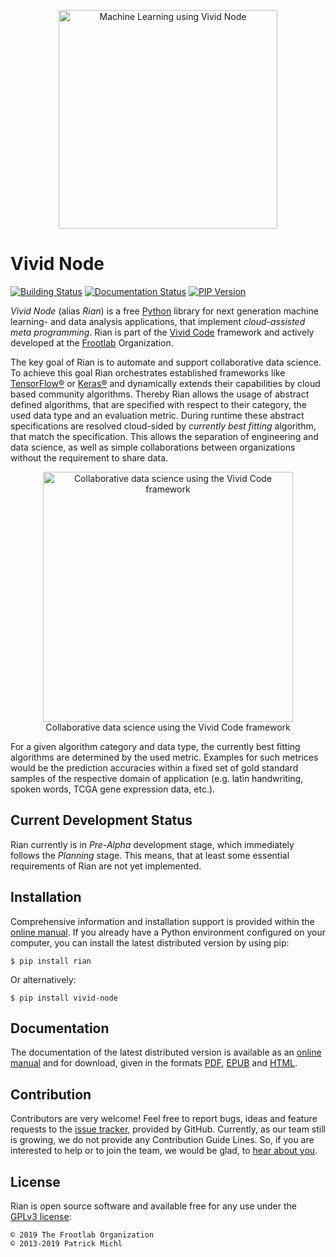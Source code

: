 <div align="center">
  <figure>
    <img src="https://www.frootlab.org/images/fig/rian.svg" width=350px
      alt="Machine Learning using Vivid Node">
  </figure>
</div>

Vivid Node
==========

[![Building Status](https://travis-ci.org/frootlab/rian.svg?branch=master)](https://travis-ci.org/frootlab/rian)
[![Documentation Status](https://readthedocs.org/projects/rian/badge/?version=latest)](https://rian.readthedocs.io/en/latest/?badge=latest)
[![PIP Version](https://badge.fury.io/py/rian.svg)](https://badge.fury.io/py/rian)

*Vivid Node* (alias *Rian*) is a free [Python](https://www.python.org/) library
for next generation machine learning- and data analysis applications, that
implement *cloud-assisted meta programming*. Rian is part of the
[Vivid Code](http://www.frootlab.org/vivid) framework and actively developed at
the [Frootlab](http://www.frootlab.org) Organization.

The key goal of Rian is to automate and support collaborative data science. To
achieve this goal Rian orchestrates established frameworks like
[TensorFlow®](https://www.tensorflow.org) or [Keras®](https://keras.io) and
dynamically extends their capabilities by cloud based community algorithms.
Thereby Rian allows the usage of abstract defined algorithms, that are specified
with respect to their category, the used data type and an evaluation metric.
During runtime these abstract specifications are resolved cloud-sided by
*currently best fitting* algorithm, that match the specification. This allows
the separation of engineering and data science, as well as simple collaborations
between organizations without the requirement to share data.

<div align="center">
  <figure>
    <img src="https://www.frootlab.org/images/fig/vivid-collaboration.svg"
      width=400px alt="Collaborative data science using the Vivid Code framework">
    <br>
    <figcaption>
      Collaborative data science using the Vivid Code framework
    </figcaption>
  </figure>
</div>

For a given algorithm category and data type, the currently best fitting
algorithms are determined by the used metric. Examples for such metrices would
be the prediction accuracies within a fixed set of gold standard samples of the
respective domain of application (e.g. latin handwriting, spoken words, TCGA
gene expression data, etc.).

Current Development Status
--------------------------

Rian currently is in *Pre-Alpha* development stage, which immediately follows
the *Planning* stage. This means, that at least some essential requirements of
Rian are not yet implemented.

Installation
------------

Comprehensive information and installation support is provided within the
[online manual](http://docs.frootlab.org/rian). If you already have a
Python environment configured on your computer, you can install the latest
distributed version by using pip:

    $ pip install rian

Or alternatively:

    $ pip install vivid-node

Documentation
-------------

The documentation of the latest distributed version is available as an [online
manual](http://docs.frootlab.org/rian) and for download, given in the
formats [PDF](https://readthedocs.org/projects/rian/downloads/pdf/latest/),
[EPUB](https://readthedocs.org/projects/rian/downloads/epub/latest/) and
[HTML](https://readthedocs.org/projects/rian/downloads/htmlzip/latest/).

Contribution
------------

Contributors are very welcome! Feel free to report bugs, ideas and feature
requests to the [issue tracker](https://github.com/frootlab/rian/issues),
provided by GitHub. Currently, as our team still is growing, we do not provide
any Contribution Guide Lines. So, if you are interested to help or to join the
team, we would be glad, to [hear about you](mailto:application@frootlab.org).

License
-------

Rian is open source software and available free for any use under the
[GPLv3 license](https://www.gnu.org/licenses/gpl.html):

    © 2019 The Frootlab Organization
    © 2013-2019 Patrick Michl
